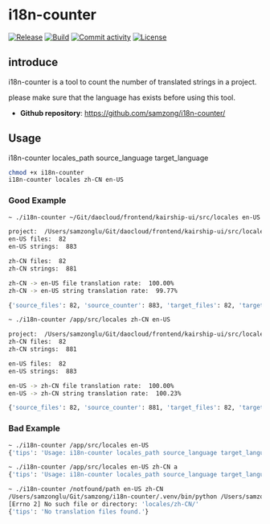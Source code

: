 # i18n-counter

[![Release](https://img.shields.io/github/v/release/samzong/i18n-counter)](https://img.shields.io/github/v/release/samzong/i18n-counter)
[![Build](https://github.com/SAMZONG/i18n-counter/actions/workflows/run_builds.yaml/badge.svg)](https://github.com/SAMZONG/i18n-counter/actions/workflows/run_builds.yaml)
[![Commit activity](https://img.shields.io/github/commit-activity/m/samzong/i18n-counter)](https://img.shields.io/github/commit-activity/m/samzong/i18n-counter)
[![License](https://img.shields.io/badge/License-Apache_2.0-blue.svg)](https://opensource.org/licenses/Apache-2.0)


## introduce

i18n-counter is a tool to count the number of translated strings in a project.

please make sure that the language has exists before using this tool.

- **Github repository**: <https://github.com/samzong/i18n-counter/>

## Usage

i18n-counter locales_path source_language target_language

```bash
chmod +x i18n-counter
i18n-counter locales zh-CN en-US
```

### Good Example

```bash
~ ./i18n-counter ~/Git/daocloud/frontend/kairship-ui/src/locales en-US zh-CN

project:  /Users/samzonglu/Git/daocloud/frontend/kairship-ui/src/locales
en-US files:  82
en-US strings:  883

zh-CN files:  82
zh-CN strings:  881

zh-CN -> en-US file translation rate:  100.00%
zh-CN -> en-US string translation rate:  99.77%

{'source_files': 82, 'source_counter': 883, 'target_files': 82, 'target_counter': 881}
```

```bash
~ ./i18n-counter /app/src/locales zh-CN en-US

project:  /Users/samzonglu/Git/daocloud/frontend/kairship-ui/src/locales
zh-CN files:  82
zh-CN strings:  881

en-US files:  82
en-US strings:  883

en-US -> zh-CN file translation rate:  100.00%
en-US -> zh-CN string translation rate:  100.23%

{'source_files': 82, 'source_counter': 881, 'target_files': 82, 'target_counter': 883}

```

### Bad Example

```bash
~ ./i18n-counter /app/src/locales en-US
{'tips': 'Usage: i18n-counter locales_path source_language target_language'}
```

```bash
~ ./i18n-counter /app/src/locales en-US zh-CN a
{'tips': 'Usage: i18n-counter locales_path source_language target_language'}
```

```bash
~ ./i18n-counter /notfound/path en-US zh-CN
/Users/samzonglu/Git/samzong/i18n-counter/.venv/bin/python /Users/samzonglu/Git/samzong/i18n-counter/i18n_counter/i18n-counter.py locales zh-CN en-US 
[Errno 2] No such file or directory: 'locales/zh-CN/'
{'tips': 'No translation files found.'}
```
